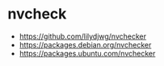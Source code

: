 # nvcheck

- https://github.com/lilydjwg/nvchecker
- https://packages.debian.org/nvchecker
- https://packages.ubuntu.com/nvchecker
